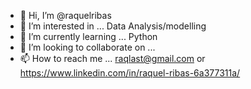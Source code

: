 - 👋 Hi, I’m @raquelribas
- 👀 I’m interested in ... Data Analysis/modelling
- 🌱 I’m currently learning ... Python
- 💞️ I’m looking to collaborate on ...
- 📫 How to reach me ... raqlast@gmail.com or https://www.linkedin.com/in/raquel-ribas-6a377311a/
